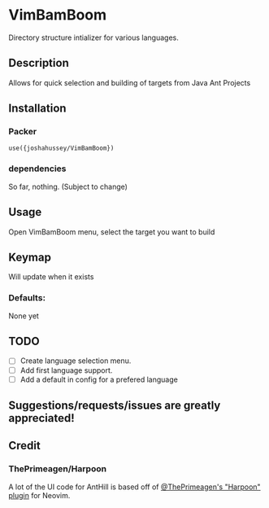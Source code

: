 # VimBamBoom 
Directory structure intializer for various languages.

## Description
Allows for quick selection and building of targets from Java Ant Projects

## Installation
### Packer
`use({joshahussey/VimBamBoom})`
### dependencies
So far, nothing. (Subject to change)

## Usage
Open VimBamBoom menu, select the target you want to build

## Keymap
Will update when it exists
### Defaults:
None yet
## TODO
- [ ] Create language selection menu.
- [ ] Add first language support.
- [ ] Add a default in config for a prefered language
## Suggestions/requests/issues are greatly appreciated!

## Credit
### ThePrimeagen/Harpoon
A lot of the UI code for AntHill is based off of [@ThePrimeagen's "Harpoon" plugin](https://github.com/ThePrimeagen/Harpoon) for Neovim.
